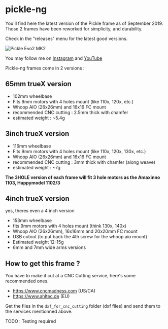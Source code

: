 # pickle-ng

You'll find here the latest version of the Pickle frame as of September 2019. Those 2 frames have been reworked for simplicity, and durability.

Check in the "releases" menu for the latest good versions.

![Pickle Evo2 MK2](https://github.com/ledroneclub/pickle-ng_frame/blob/master/gfx/render2.png)

You may follow me on [Instagram](https://www.instagram.com/ledrone.club/) and [YouTube](https://www.youtube.com/c/ledroneclub/)

Pickle-ng frames come in 2 versions :

## 65mm trueX version

* 102mm wheelbase
* Fits 9mm motors with 4 holes mount (like 110x, 120x, etc.)
* Whoop AIO (26x26mm) and 16x16 FC mount
* recommended CNC cutting : 2.5mm thick with chamfer
* estimated weight : ~5.4g


## 3inch trueX version 

* 116mm wheelbase
* Fits 9mm motors with 4 holes mount (like 110x, 120x, 130x, etc.)
* Whoop AIO (26x26mm) and 16x16 FC mount
* recommended CNC cutting : 3mm thick with chamfer (along weave)
* estimated weight : ~7g

**The 3HOLE version of each frame will fit 3 hole motors as the Amaxinno 1103, Happymodel 1102/3**

## 4inch trueX version

yes, theres even a 4 inch version
* 153mm wheelbase
* fits 9mm motors with 4 holes mount (think 130x, 140x)
* Whoop AIO (26x26mm), 16x16mm and 20x20mm FC mount
* USB cutout (to put back the 4th screw for the whoop aio mount)
* Estimated weight 12-15g
* 6mm and 7mm wide arms versions

## How to get this frame ?

You have to make it cut at a CNC Cutting service, here's some recommended ones.

* https://www.cncmadness.com (US/CA)
* https://www.ahltec.de (EU)

Get the files in the ```dxf_for_cnc_cutting``` folder (dxf files) and send them to the services mentionned above.


TODO : Testing required
